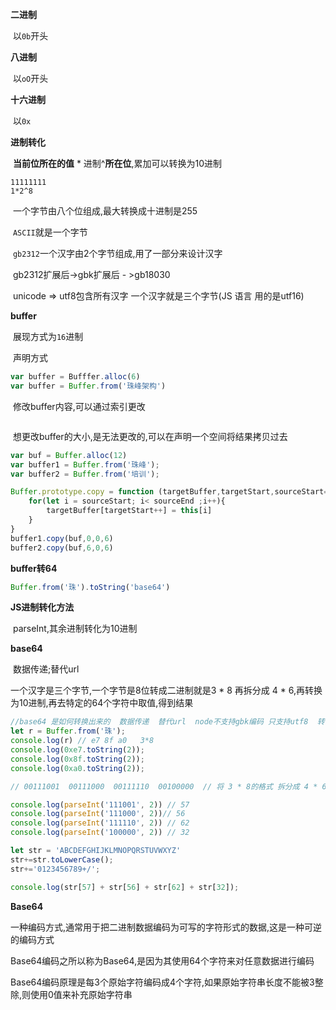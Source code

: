**二进制**

​	以`0b`开头

**八进制**

​	以`oO`开头

**十六进制**

​	以`0x`

**进制转化**

​	**当前位所在的值** * 进制^**所在位**,累加可以转换为10进制

```
11111111
1*2^8
```



​	一个字节由八个位组成,最大转换成十进制是255

​	`ASCII`就是一个字节

​	`gb2312`一个汉字由2个字节组成,用了一部分来设计汉字

​	gb2312扩展后->gbk扩展后 - >gb18030

​	unicode => utf8包含所有汉字 一个汉字就是三个字节(JS 语言 用的是utf16) 





**buffer**

​	展现方式为`16`进制

​	声明方式

```js
var buffer = Bufffer.alloc(6)
var buffer = Buffer.from('珠峰架构')

```

​	修改buffer内容,可以通过索引更改

```

```

​	想更改buffer的大小,是无法更改的,可以在声明一个空间将结果拷贝过去

```js
var buf = Buffer.alloc(12)
var buffer1 = Buffer.from('珠峰');
var buffer2 = Buffer.from('培训');

Buffer.prototype.copy = function (targetBuffer,targetStart,sourceStart=0,sourceEnd = this.length) {
    for(let i = sourceStart; i< sourceEnd ;i++){
        targetBuffer[targetStart++] = this[i]
    }
}
buffer1.copy(buf,0,0,6)
buffer2.copy(buf,6,0,6)

```

**buffer转64**

```js
Buffer.from('珠').toString('base64') 
```



**JS进制转化方法**

​	parseInt,其余进制转化为10进制



**base64**

​	数据传递;替代url

一个汉字是三个字节,一个字节是8位转成二进制就是3 * 8 再拆分成 4 * 6,再转换为10进制,再去特定的64个字符中取值,得到结果

```js
//base64 是如何转换出来的  数据传递  替代url  node不支持gbk编码 只支持utf8  转化的结果比以前大1/3
let r = Buffer.from('珠');
console.log(r) // e7 8f a0   3*8
console.log(0xe7.toString(2));
console.log(0x8f.toString(2));
console.log(0xa0.toString(2));

// 00111001  00111000  00111110  00100000  // 将 3 * 8的格式 拆分成 4 * 6

console.log(parseInt('111001', 2)) // 57 
console.log(parseInt('111000', 2))// 56 
console.log(parseInt('111110', 2)) // 62
console.log(parseInt('100000', 2)) // 32

let str = 'ABCDEFGHIJKLMNOPQRSTUVWXYZ'
str+=str.toLowerCase();
str+='0123456789+/';

console.log(str[57] + str[56] + str[62] + str[32]);
```

**Base64**

​	一种编码方式,通常用于把二进制数据编码为可写的字符形式的数据,这是一种可逆的编码方式

​	Base64编码之所以称为Base64,是因为其使用64个字符来对任意数据进行编码

​	Base64编码原理是每3个原始字符编码成4个字符,如果原始字符串长度不能被3整除,则使用0值来补充原始字符串



